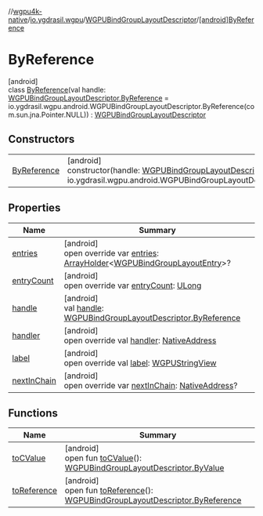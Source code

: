 //[wgpu4k-native](../../../../index.md)/[io.ygdrasil.wgpu](../../index.md)/[WGPUBindGroupLayoutDescriptor](../index.md)/[[android]ByReference](index.md)

# ByReference

[android]\
class [ByReference](index.md)(val handle: [WGPUBindGroupLayoutDescriptor.ByReference](../../../io.ygdrasil.wgpu.android/-w-g-p-u-bind-group-layout-descriptor/-by-reference/index.md) = io.ygdrasil.wgpu.android.WGPUBindGroupLayoutDescriptor.ByReference(com.sun.jna.Pointer.NULL)) : [WGPUBindGroupLayoutDescriptor](../index.md)

## Constructors

| | |
|---|---|
| [ByReference](-by-reference.md) | [android]<br>constructor(handle: [WGPUBindGroupLayoutDescriptor.ByReference](../../../io.ygdrasil.wgpu.android/-w-g-p-u-bind-group-layout-descriptor/-by-reference/index.md) = io.ygdrasil.wgpu.android.WGPUBindGroupLayoutDescriptor.ByReference(com.sun.jna.Pointer.NULL)) |

## Properties

| Name | Summary |
|---|---|
| [entries](entries.md) | [android]<br>open override var [entries](entries.md): [ArrayHolder](../../../ffi/-array-holder/index.md)&lt;[WGPUBindGroupLayoutEntry](../../-w-g-p-u-bind-group-layout-entry/index.md)&gt;? |
| [entryCount](entry-count.md) | [android]<br>open override var [entryCount](entry-count.md): [ULong](https://kotlinlang.org/api/core/kotlin-stdlib/kotlin/-u-long/index.html) |
| [handle](handle.md) | [android]<br>val [handle](handle.md): [WGPUBindGroupLayoutDescriptor.ByReference](../../../io.ygdrasil.wgpu.android/-w-g-p-u-bind-group-layout-descriptor/-by-reference/index.md) |
| [handler](handler.md) | [android]<br>open override val [handler](handler.md): [NativeAddress](../../../ffi/-native-address/index.md) |
| [label](label.md) | [android]<br>open override val [label](label.md): [WGPUStringView](../../-w-g-p-u-string-view/index.md) |
| [nextInChain](next-in-chain.md) | [android]<br>open override var [nextInChain](next-in-chain.md): [NativeAddress](../../../ffi/-native-address/index.md)? |

## Functions

| Name | Summary |
|---|---|
| [toCValue](../[android]to-c-value.md) | [android]<br>open fun [toCValue](../[android]to-c-value.md)(): [WGPUBindGroupLayoutDescriptor.ByValue](../../../io.ygdrasil.wgpu.android/-w-g-p-u-bind-group-layout-descriptor/-by-value/index.md) |
| [toReference](../to-reference.md) | [android]<br>open fun [toReference](../to-reference.md)(): [WGPUBindGroupLayoutDescriptor.ByReference](../../../io.ygdrasil.wgpu.android/-w-g-p-u-bind-group-layout-descriptor/-by-reference/index.md) |